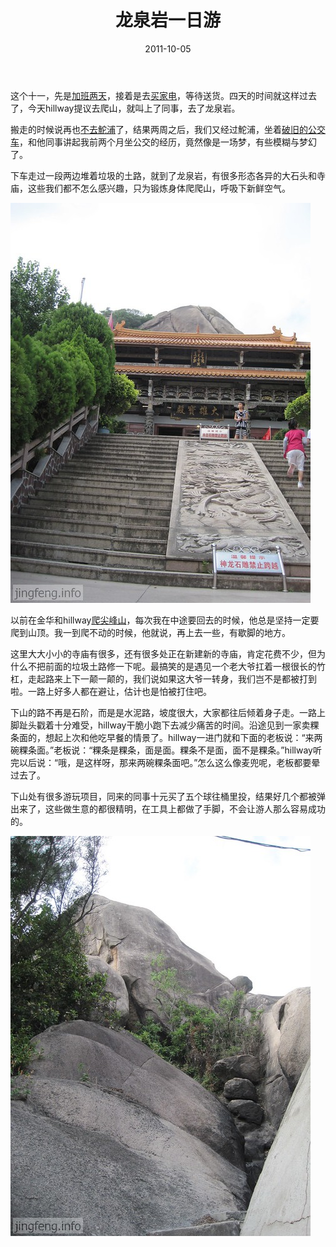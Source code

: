 ﻿---
title: "龙泉岩一日游"
date: 2011-10-05
categories: 
  - "travels"
tags: 
  - "汕头"
  - "龙泉岩"
---

这个十一，先是[加班两天](http://www.jfsay.com/archives/399.html "周末日记（6）")，接着是去[买家电](http://www.jfsay.com/archives/400.html "购置大物件")，等待送货。四天的时间就这样过去了，今天hillway提议去爬山，就叫上了同事，去了龙泉岩。

搬走的时候说再也[不去鮀浦](http://www.jfsay.com/archives/389.html "告别鮀浦")了，结果两周之后，我们又经过鮀浦，坐着[破旧的公交车](http://www.jfsay.com/archives/351.html "清晨的林荫")，和他同事讲起我前两个月坐公交的经历，竟然像是一场梦，有些模糊与梦幻了。

下车走过一段两边堆着垃圾的土路，就到了龙泉岩，有很多形态各异的大石头和寺庙，这些我们都不怎么感兴趣，只为锻炼身体爬爬山，呼吸下新鲜空气。

![ghf](/images/6216322380_bc98f9ecef_z.jpg)

以前在金华和hillway[爬尖峰山](http://www.jfsay.com/archives/78.html "爬尖峰山")，每次我在中途要回去的时候，他总是坚持一定要爬到山顶。我一到爬不动的时候，他就说，再上去一些，有歇脚的地方。

这里大大小小的寺庙有很多，还有很多处正在新建新的寺庙，肯定花费不少，但为什么不把前面的垃圾土路修一下呢。最搞笑的是遇见一个老大爷扛着一根很长的竹杠，走起路来上下一颠一颠的，我们说如果这大爷一转身，我们岂不是都被打到啦。一路上好多人都在避让，估计也是怕被打住吧。

下山的路不再是石阶，而是是水泥路，坡度很大，大家都往后倾着身子走。一路上脚趾头戳着十分难受，hillway干脆小跑下去减少痛苦的时间。沿途见到一家卖粿条面的，想起上次和他吃早餐的情景了。hillway一进门就和下面的老板说：“来两碗粿条面。”老板说：“粿条是粿条，面是面。粿条不是面，面不是粿条。”hillway听完以后说：“哦，是这样呀，那来两碗粿条面吧。”怎么这么像麦兜呢，老板都要晕过去了。

下山处有很多游玩项目，同来的同事十元买了五个球往桶里投，结果好几个都被弹出来了，这些做生意的都很精明，在工具上都做了手脚，不会让游人那么容易成功的。

![ghf](/images/6215808375_08c25d1086_z.jpg)
